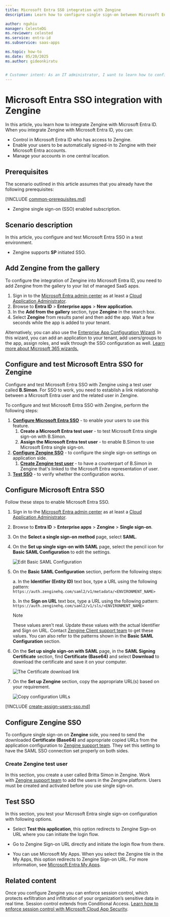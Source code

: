 ```yaml
---
title: Microsoft Entra SSO integration with Zengine
description: Learn how to configure single sign-on between Microsoft Entra ID and Zengine.

author: nguhiu
manager: CelesteDG
ms.reviewer: celested
ms.service: entra-id
ms.subservice: saas-apps

ms.topic: how-to
ms.date: 05/20/2025
ms.author: gideonkiratu


# Customer intent: As an IT administrator, I want to learn how to configure single sign-on between Microsoft Entra ID and Zengine so that I can control who has access to Zengine, enable automatic sign-in with Microsoft Entra accounts, and manage my accounts in one central location.
---
```


# Microsoft Entra SSO integration with Zengine

In this article,  you learn how to integrate Zengine with Microsoft Entra ID. When you integrate Zengine with Microsoft Entra ID, you can:

* Control in Microsoft Entra ID who has access to Zengine.
* Enable your users to be automatically signed-in to Zengine with their Microsoft Entra accounts.
* Manage your accounts in one central location.

## Prerequisites
The scenario outlined in this article assumes that you already have the following prerequisites:

[!INCLUDE [common-prerequisites.md](~/identity/saas-apps/includes/common-prerequisites.md)]
* Zengine single sign-on (SSO) enabled subscription.

## Scenario description

In this article,  you configure and test Microsoft Entra SSO in a test environment.

* Zengine supports **SP** initiated SSO.

## Add Zengine from the gallery

To configure the integration of Zengine into Microsoft Entra ID, you need to add Zengine from the gallery to your list of managed SaaS apps.

1. Sign in to the [Microsoft Entra admin center](https://entra.microsoft.com) as at least a [Cloud Application Administrator](~/identity/role-based-access-control/permissions-reference.md#cloud-application-administrator).
1. Browse to **Entra ID** > **Enterprise apps** > **New application**.
1. In the **Add from the gallery** section, type **Zengine** in the search box.
1. Select **Zengine** from results panel and then add the app. Wait a few seconds while the app is added to your tenant.

 Alternatively, you can also use the [Enterprise App Configuration Wizard](https://portal.office.com/AdminPortal/home?Q=Docs#/azureadappintegration). In this wizard, you can add an application to your tenant, add users/groups to the app, assign roles, and walk through the SSO configuration as well. [Learn more about Microsoft 365 wizards.](/microsoft-365/admin/misc/azure-ad-setup-guides)

<a name='configure-and-test-azure-ad-sso-for-zengine'></a>

## Configure and test Microsoft Entra SSO for Zengine

Configure and test Microsoft Entra SSO with Zengine using a test user called **B.Simon**. For SSO to work, you need to establish a link relationship between a Microsoft Entra user and the related user in Zengine.

To configure and test Microsoft Entra SSO with Zengine, perform the following steps:

1. **[Configure Microsoft Entra SSO](#configure-azure-ad-sso)** - to enable your users to use this feature.
    1. **Create a Microsoft Entra test user** - to test Microsoft Entra single sign-on with B.Simon.
    1. **Assign the Microsoft Entra test user** - to enable B.Simon to use Microsoft Entra single sign-on.
1. **[Configure Zengine SSO](#configure-zengine-sso)** - to configure the single sign-on settings on application side.
    1. **[Create Zengine test user](#create-zengine-test-user)** - to have a counterpart of B.Simon in Zengine that's linked to the Microsoft Entra representation of user.
1. **[Test SSO](#test-sso)** - to verify whether the configuration works.

<a name='configure-azure-ad-sso'></a>

## Configure Microsoft Entra SSO

Follow these steps to enable Microsoft Entra SSO.

1. Sign in to the [Microsoft Entra admin center](https://entra.microsoft.com) as at least a [Cloud Application Administrator](~/identity/role-based-access-control/permissions-reference.md#cloud-application-administrator).
1. Browse to **Entra ID** > **Enterprise apps** > **Zengine** > **Single sign-on**.
1. On the **Select a single sign-on method** page, select **SAML**.
1. On the **Set up single sign-on with SAML** page, select the pencil icon for **Basic SAML Configuration** to edit the settings.

   ![Edit Basic SAML Configuration](common/edit-urls.png)

1. On the **Basic SAML Configuration** section, perform the following steps:

    a. In the **Identifier (Entity ID)** text box, type a URL using the following pattern:
    `https://auth.zenginehq.com/saml2/v1/metadata/<ENVIRONMENT_NAME>`

    b. In the **Sign on URL** text box, type a URL using the following pattern:
    `https://auth.zenginehq.com/saml2/v1/sls/<ENVIRONMENT_NAME>`

	> [!NOTE]
	> These values aren't real. Update these values with the actual Identifier and Sign on URL. Contact [Zengine Client support team](mailto:support@wizehive.com) to get these values. You can also refer to the patterns shown in the **Basic SAML Configuration** section.

1. On the **Set up single sign-on with SAML** page, in the **SAML Signing Certificate** section,  find **Certificate (Base64)** and select **Download** to download the certificate and save it on your computer.

	![The Certificate download link](common/certificateBase64.png)

1. On the **Set up Zengine** section, copy the appropriate URL(s) based on your requirement.

	![Copy configuration URLs](common/copy-configuration-urls.png)

<a name='create-an-azure-ad-test-user'></a>

[!INCLUDE [create-assign-users-sso.md](~/identity/saas-apps/includes/create-assign-users-sso.md)]

## Configure Zengine SSO

To configure single sign-on on **Zengine** side, you need to send the downloaded **Certificate (Base64)** and appropriate copied URLs from the application configuration to [Zengine support team](mailto:support@wizehive.com). They set this setting to have the SAML SSO connection set properly on both sides.

### Create Zengine test user

In this section, you create a user called Britta Simon in Zengine. Work with [Zengine support team](mailto:support@wizehive.com) to add the users in the Zengine platform. Users must be created and activated before you use single sign-on.

## Test SSO 

In this section, you test your Microsoft Entra single sign-on configuration with following options. 

* Select **Test this application**, this option redirects to Zengine Sign-on URL where you can initiate the login flow. 

* Go to Zengine Sign-on URL directly and initiate the login flow from there.

* You can use Microsoft My Apps. When you select the Zengine tile in the My Apps, this option redirects to Zengine Sign-on URL. For more information, see [Microsoft Entra My Apps](/azure/active-directory/manage-apps/end-user-experiences#azure-ad-my-apps).

## Related content

Once you configure Zengine you can enforce session control, which protects exfiltration and infiltration of your organization’s sensitive data in real time. Session control extends from Conditional Access. [Learn how to enforce session control with Microsoft Cloud App Security](/cloud-app-security/proxy-deployment-aad).
